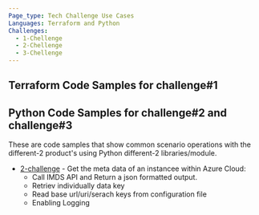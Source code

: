 ```yaml
---
Page_type: Tech Challenge Use Cases
Languages: Terraform and Python
Challenges:
  - 1-Chellenge 
  - 2-Chellenge
  - 3-Chellenge
---
```


## Terraform Code Samples for challenge#1


## Python Code Samples for challenge#2 and challenge#3

These are code samples that show common scenario operations with the different-2 product's using Python different-2 libraries/module.

- [2-challenge](./2-challenge/README.md) - Get the meta data of an instancee within Azure Cloud:
    - Call IMDS API and Return a json formatted output.
    - Retriev individually data key
    - Read base url/uri/serach keys from configuration file
    - Enabling Logging
